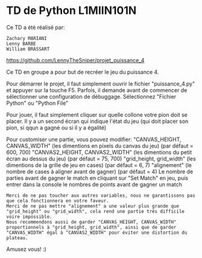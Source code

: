 # TD de Python L1MIIN101N

Ce TD a été réalisé par:

    Zachary MARIANI
    Lenny BARBE
    William BRASSART

https://github.com/LennyTheSniper/projet_puissance_4


Ce TD en groupe a pour but de recréer le jeu du puissance 4.


Pour démarrer le projet, il faut simplement ouvrir le fichier "puissance_4.py" et appuyer sur la touche F5.
Parfois, il demande avant de commencer de sélectionner une configuration de débuggage. Sélectionnez "Fichier Python" ou "Python File"

Pour jouer, il faut simplement cliquer sur quelle collone votre pion doit se placer.
Il y a un second écran qui indique l'état du jeu (qui doit placer son pion, si qqun a gagné ou si il y a égalité)

Pour customiser une partie, vous pouvez modifier:
    "CANVAS_HEIGHT, CANVAS_WIDTH" (les dimentions en pixels du canvas du jeu) (par défaut = 600, 700)
    "CANVAS2_HEIGHT, CANVAS2_WIDTH" (les dimentions du petit écran au dessus du jeu) (par défaut = 75, 700)
    "grid_height, grid_width" (les dimentions de la grille de jeu en cases) (par défaut = 6, 7)
    "alignement" (le nombre de cases à aligner avant de gagner) (par défaut = 4)
    Le nombre de parties avant de gagner le match en cliquant sur "Set Match" en jeu, puis entrer dans la console le nombres de points avant de gagner un match

    Merci de ne pas toucher aux autres variables, nous ne garantissons pas que cela fonctionnera en votre faveur.
    Merci de ne pas mettre "alignement" a une valeur plus grande que "grid_height" ou "grid_width", cela rend une partie très difficile voire impossible.
    Nous recommendons aussi de garder "CANVAS_HEIGHT, CANVAS_WIDTH" proportionnels à "grid_height, grid_width", ainsi que de garder "CANVAS_WIDTH" égal à "CANVAS2_WIDTH" pour éviter une distortion du plateau.

Amusez vous! :)